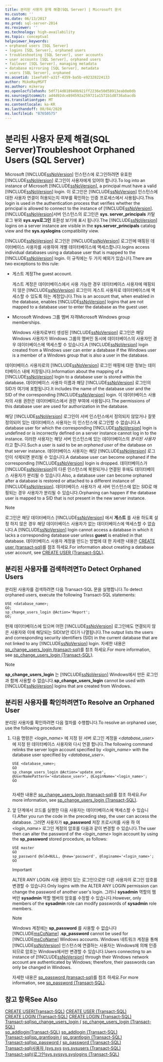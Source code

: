 ```yaml
---
title: 분리된 사용자 문제 해결(SQL Server) | Microsoft 문서
ms.custom: ''
ms.date: 06/13/2017
ms.prod: sql-server-2014
ms.reviewer: ''
ms.technology: high-availability
ms.topic: conceptual
helpviewer_keywords:
- orphaned users [SQL Server]
- logins [SQL Server], orphaned users
- troubleshooting [SQL Server], user accounts
- user accounts [SQL Server], orphaned users
- failover [SQL Server], managing metadata
- database mirroring [SQL Server], metadata
- users [SQL Server], orphaned
ms.assetid: 11eefa97-a31f-4359-ba5b-e92328224133
author: MikeRayMSFT
ms.author: mikeray
ms.openlocfilehash: 5df714d818949b921ff2236e50d58913eab0e0db
ms.sourcegitcommit: ad4d92dce894592a259721a1571b1d8736abacdb
ms.translationtype: MT
ms.contentlocale: ko-KR
ms.lasthandoff: 08/04/2020
ms.locfileid: "87650575"
---
```

# <a name="troubleshoot-orphaned-users-sql-server"></a><span data-ttu-id="c235a-102">분리된 사용자 문제 해결(SQL Server)</span><span class="sxs-lookup"><span data-stu-id="c235a-102">Troubleshoot Orphaned Users (SQL Server)</span></span>
  <span data-ttu-id="c235a-103">Microsoft [!INCLUDE[ssNoVersion](../../includes/ssnoversion-md.md)] 인스턴스에 로그인하려면 유효한 [!INCLUDE[ssNoVersion](../../includes/ssnoversion-md.md)] 로그인이 사용자에게 있어야 합니다.</span><span class="sxs-lookup"><span data-stu-id="c235a-103">To log into an instance of Microsoft [!INCLUDE[ssNoVersion](../../includes/ssnoversion-md.md)], a principal must have a valid [!INCLUDE[ssNoVersion](../../includes/ssnoversion-md.md)] login.</span></span> <span data-ttu-id="c235a-104">이 로그인은 [!INCLUDE[ssNoVersion](../../includes/ssnoversion-md.md)] 인스턴스에 대한 사용자 연결이 허용되는지 여부를 확인하는 인증 프로세스에서 사용됩니다.</span><span class="sxs-lookup"><span data-stu-id="c235a-104">This login is used in the authentication process that verifies whether the principal is allowed to connect to the instance of [!INCLUDE[ssNoVersion](../../includes/ssnoversion-md.md)].</span></span> <span data-ttu-id="c235a-105">[!INCLUDE[ssNoVersion](../../includes/ssnoversion-md.md)]서버 인스턴스의 로그인은 **sys. server_principals** 카탈로그 뷰와 **sys.sys로그인** 호환성 보기에 표시 됩니다.</span><span class="sxs-lookup"><span data-stu-id="c235a-105">The [!INCLUDE[ssNoVersion](../../includes/ssnoversion-md.md)] logins on a server instance are visible in the **sys.server_principals** catalog view and the **sys.syslogins** compatibility view.</span></span>  
  
 [!INCLUDE[ssNoVersion](../../includes/ssnoversion-md.md)] <span data-ttu-id="c235a-106">로그인은 [!INCLUDE[ssNoVersion](../../includes/ssnoversion-md.md)] 로그인에 매핑된 데이터베이스 사용자를 사용하여 개별 데이터베이스에 액세스합니다.</span><span class="sxs-lookup"><span data-stu-id="c235a-106">logins access individual databases using a database user that is mapped to the [!INCLUDE[ssNoVersion](../../includes/ssnoversion-md.md)] login.</span></span> <span data-ttu-id="c235a-107">이 규칙에는 두 가지 예외가 있습니다.</span><span class="sxs-lookup"><span data-stu-id="c235a-107">There are two exceptions to this rule:</span></span>  
  
-   <span data-ttu-id="c235a-108">게스트 계정</span><span class="sxs-lookup"><span data-stu-id="c235a-108">The guest account.</span></span>  
  
     <span data-ttu-id="c235a-109">게스트 계정은 데이터베이스에서 사용 가능한 경우 데이터베이스 사용자에 매핑되지 않은 [!INCLUDE[ssNoVersion](../../includes/ssnoversion-md.md)] 로그인이 게스트 사용자로 데이터베이스에 액세스할 수 있도록 하는 계정입니다.</span><span class="sxs-lookup"><span data-stu-id="c235a-109">This is an account that, when enabled in the database, enables [!INCLUDE[ssNoVersion](../../includes/ssnoversion-md.md)] logins that are not mapped to a database user to enter the database as the guest user.</span></span>  
  
-   <span data-ttu-id="c235a-110">Microsoft Windows 그룹 멤버 자격</span><span class="sxs-lookup"><span data-stu-id="c235a-110">Microsoft Windows group memberships.</span></span>  
  
     <span data-ttu-id="c235a-111">Windows 사용자로부터 생성된 [!INCLUDE[ssNoVersion](../../includes/ssnoversion-md.md)] 로그인은 해당 Windows 사용자가 Windows 그룹의 멤버인 동시에 데이터베이스의 사용자인 경우 데이터베이스에 액세스할 수 있습니다.</span><span class="sxs-lookup"><span data-stu-id="c235a-111">A [!INCLUDE[ssNoVersion](../../includes/ssnoversion-md.md)] login created from a Windows user can enter a database if the Windows user is a member of a Windows group that is also a user in the database.</span></span>  
  
 <span data-ttu-id="c235a-112">데이터베이스 사용자로의 [!INCLUDE[ssNoVersion](../../includes/ssnoversion-md.md)] 로그인 매핑에 대한 정보는 데이터베이스 내에 저장됩니다.</span><span class="sxs-lookup"><span data-stu-id="c235a-112">Information about the mapping of a [!INCLUDE[ssNoVersion](../../includes/ssnoversion-md.md)] login to a database user is stored within the database.</span></span> <span data-ttu-id="c235a-113">데이터베이스 사용자 이름과 해당 [!INCLUDE[ssNoVersion](../../includes/ssnoversion-md.md)] 로그인의 SID가 여기에 포함됩니다.</span><span class="sxs-lookup"><span data-stu-id="c235a-113">It includes the name of the database user and the SID of the corresponding [!INCLUDE[ssNoVersion](../../includes/ssnoversion-md.md)] login.</span></span> <span data-ttu-id="c235a-114">이 데이터베이스 사용자의 사용 권한은 데이터베이스에서 권한 부여에 사용됩니다.</span><span class="sxs-lookup"><span data-stu-id="c235a-114">The permissions of this database user are used for authorization in the database.</span></span>  
  
 <span data-ttu-id="c235a-115">해당 [!INCLUDE[ssNoVersion](../../includes/ssnoversion-md.md)] 로그인이 서버 인스턴스에서 정의되지 않았거나 잘못 정의되어 있는 데이터베이스 사용자는 이 인스턴스에 로그인할 수 없습니다.</span><span class="sxs-lookup"><span data-stu-id="c235a-115">A database user for which the corresponding [!INCLUDE[ssNoVersion](../../includes/ssnoversion-md.md)] login is undefined or is incorrectly defined on a server instance cannot log in to the instance.</span></span> <span data-ttu-id="c235a-116">이러한 사용자는 해당 서버 인스턴스에 있는 데이터베이스의 *분리된 사용자* 라고 합니다.</span><span class="sxs-lookup"><span data-stu-id="c235a-116">Such a user is said to be an *orphaned user* of the database on that server instance.</span></span> <span data-ttu-id="c235a-117">데이터베이스 사용자는 해당 [!INCLUDE[ssNoVersion](../../includes/ssnoversion-md.md)] 로그인이 삭제되면 분리될 수 있습니다.</span><span class="sxs-lookup"><span data-stu-id="c235a-117">A database user can become orphaned if the corresponding [!INCLUDE[ssNoVersion](../../includes/ssnoversion-md.md)] login is dropped.</span></span> <span data-ttu-id="c235a-118">데이터베이스가 [!INCLUDE[ssNoVersion](../../includes/ssnoversion-md.md)]의 다른 인스턴스에 복원되거나 연결된 후에도 데이터베이스 사용자가 분리될 수 있습니다.</span><span class="sxs-lookup"><span data-stu-id="c235a-118">Also, a database user can become orphaned after a database is restored or attached to a different instance of [!INCLUDE[ssNoVersion](../../includes/ssnoversion-md.md)].</span></span> <span data-ttu-id="c235a-119">데이터베이스 사용자가 새 서버 인스턴스에 없는 SID로 매핑되는 경우 사용자가 분리될 수 있습니다.</span><span class="sxs-lookup"><span data-stu-id="c235a-119">Orphaning can happen if the database user is mapped to a SID that is not present in the new server instance.</span></span>  
  
> [!NOTE]  
>  <span data-ttu-id="c235a-120">로그인은 해당 데이터베이스 [!INCLUDE[ssNoVersion](../../includes/ssnoversion-md.md)] 에서 **게스트** 를 사용 하도록 설정 하지 않은 경우 해당 데이터베이스 사용자가 없는 데이터베이스에 액세스할 수 없습니다.</span><span class="sxs-lookup"><span data-stu-id="c235a-120">A [!INCLUDE[ssNoVersion](../../includes/ssnoversion-md.md)] login cannot access a database in which it lacks a corresponding database user unless **guest** is enabled in that database.</span></span> <span data-ttu-id="c235a-121">데이터베이스 사용자 계정을 만드는 방법에 대 한 자세한 내용은 [CREATE user &#40;transact-sql&#41;](/sql/t-sql/statements/create-user-transact-sql)를 참조 하세요.</span><span class="sxs-lookup"><span data-stu-id="c235a-121">For information about creating a database user account, see [CREATE USER &#40;Transact-SQL&#41;](/sql/t-sql/statements/create-user-transact-sql).</span></span>  
  
## <a name="to-detect-orphaned-users"></a><span data-ttu-id="c235a-122">분리된 사용자를 검색하려면</span><span class="sxs-lookup"><span data-stu-id="c235a-122">To Detect Orphaned Users</span></span>  
 <span data-ttu-id="c235a-123">분리된 사용자를 검색하려면 다음 Transact-SQL 문을 실행합니다.</span><span class="sxs-lookup"><span data-stu-id="c235a-123">To detect orphaned users, execute the following Transact-SQL statements:</span></span>  
  
```  
USE <database_name>;  
GO;   
sp_change_users_login @Action='Report';  
GO;  
```  
  
 <span data-ttu-id="c235a-124">현재 데이터베이스에 있으며 어떤 [!INCLUDE[ssNoVersion](../../includes/ssnoversion-md.md)] 로그인에도 연결되지 않은 사용자와 이에 해당되는 SID(보안 ID)가 나열됩니다.</span><span class="sxs-lookup"><span data-stu-id="c235a-124">The output lists the users and corresponding security identifiers (SID) in the current database that are not linked to any [!INCLUDE[ssNoVersion](../../includes/ssnoversion-md.md)] login.</span></span> <span data-ttu-id="c235a-125">자세한 내용은 [sp_change_users_login &#40;transact-sql&#41;](/sql/relational-databases/system-stored-procedures/sp-change-users-login-transact-sql)를 참조 하세요.</span><span class="sxs-lookup"><span data-stu-id="c235a-125">For more information, see [sp_change_users_login &#40;Transact-SQL&#41;](/sql/relational-databases/system-stored-procedures/sp-change-users-login-transact-sql).</span></span>  
  
> [!NOTE]  
>  <span data-ttu-id="c235a-126">**sp_change_users_login** 는 [!INCLUDE[ssNoVersion](../../includes/ssnoversion-md.md)] Windows에서 만든 로그인과 함께 사용할 수 없습니다.</span><span class="sxs-lookup"><span data-stu-id="c235a-126">**sp_change_users_login** cannot be used with [!INCLUDE[ssNoVersion](../../includes/ssnoversion-md.md)] logins that are created from Windows.</span></span>  
  
## <a name="to-resolve-an-orphaned-user"></a><span data-ttu-id="c235a-127">분리된 사용자를 확인하려면</span><span class="sxs-lookup"><span data-stu-id="c235a-127">To Resolve an Orphaned User</span></span>  
 <span data-ttu-id="c235a-128">분리된 사용자를 확인하려면 다음 절차를 수행합니다.</span><span class="sxs-lookup"><span data-stu-id="c235a-128">To resolve an orphaned user, use the following procedure:</span></span>  
  
1.  <span data-ttu-id="c235a-129">다음 명령은 *<login_name>* 에 지정 된 서버 로그인 계정을 *<database_user>* 에 지정 된 데이터베이스 사용자와 다시 연결 합니다.</span><span class="sxs-lookup"><span data-stu-id="c235a-129">The following command relinks the server login account specified by *<login_name>* with the database user specified by *<database_user>*.</span></span>  
  
    ```  
    USE <database_name>;  
    GO  
    sp_change_users_login @Action='update_one', @UserNamePattern='<database_user>', @LoginName='<login_name>';  
    GO  
  
    ```  
  
     <span data-ttu-id="c235a-130">자세한 내용은 [sp_change_users_login &#40;transact-sql&#41;](/sql/relational-databases/system-stored-procedures/sp-change-users-login-transact-sql)를 참조 하세요.</span><span class="sxs-lookup"><span data-stu-id="c235a-130">For more information, see [sp_change_users_login &#40;Transact-SQL&#41;](/sql/relational-databases/system-stored-procedures/sp-change-users-login-transact-sql).</span></span>  
  
2.  <span data-ttu-id="c235a-131">앞 단계에서 코드를 실행한 다음 사용자는 데이터베이스에 액세스할 수 있습니다.</span><span class="sxs-lookup"><span data-stu-id="c235a-131">After you run the code in the preceding step, the user can access the database.</span></span> <span data-ttu-id="c235a-132">그러면 사용자가 **sp_password** 저장 프로시저를 사용 하 여 *<login_name>* 로그인 계정의 암호를 다음과 같이 변경할 수 있습니다.</span><span class="sxs-lookup"><span data-stu-id="c235a-132">The user then can alter the password of the *<login_name>* login account by using the **sp_password** stored procedure, as follows:</span></span>  
  
    ```  
    USE master   
    GO  
    sp_password @old=NULL, @new='password', @loginame='<login_name>';  
    GO  
    ```  
  
    > [!IMPORTANT]  
    >  <span data-ttu-id="c235a-133">ALTER ANY LOGIN 사용 권한이 있는 로그인으로만 다른 사용자의 로그인 암호를 변경할 수 있습니다.</span><span class="sxs-lookup"><span data-stu-id="c235a-133">Only logins with the ALTER ANY LOGIN permission can change the password of another user's login.</span></span> <span data-ttu-id="c235a-134">그러나 **sysadmin** 역할의 멤버만 **sysadmin** 역할 멤버의 암호를 수정할 수 있습니다.</span><span class="sxs-lookup"><span data-stu-id="c235a-134">However, only members of the **sysadmin** role can modify passwords of **sysadmin** role members.</span></span>  
  
    > [!NOTE]  
    >  <span data-ttu-id="c235a-135">Windows 계정에는 **sp_password** 를 사용할 수 없습니다 [!INCLUDE[msCoName](../../includes/msconame-md.md)] .</span><span class="sxs-lookup"><span data-stu-id="c235a-135">**sp_password** cannot be used for [!INCLUDE[msCoName](../../includes/msconame-md.md)] Windows accounts.</span></span> <span data-ttu-id="c235a-136">Windows 네트워크 계정을 통해 [!INCLUDE[ssNoVersion](../../includes/ssnoversion-md.md)] 인스턴스에 연결하는 사용자는 Windows에 의해 인증되므로 암호는 Windows에서만 변경할 수 있습니다.</span><span class="sxs-lookup"><span data-stu-id="c235a-136">Users connecting to an instance of [!INCLUDE[ssNoVersion](../../includes/ssnoversion-md.md)] through their Windows network account are authenticated by Windows; therefore, their passwords can only be changed in Windows.</span></span>  
  
     <span data-ttu-id="c235a-137">자세한 내용은 [sp_password &#40;transact-sql&#41;](/sql/relational-databases/system-stored-procedures/sp-password-transact-sql)를 참조 하세요.</span><span class="sxs-lookup"><span data-stu-id="c235a-137">For more information, see [sp_password &#40;Transact-SQL&#41;](/sql/relational-databases/system-stored-procedures/sp-password-transact-sql).</span></span>  
  
## <a name="see-also"></a><span data-ttu-id="c235a-138">참고 항목</span><span class="sxs-lookup"><span data-stu-id="c235a-138">See Also</span></span>  
 <span data-ttu-id="c235a-139">[CREATE USER&#40;Transact-SQL&#41;](/sql/t-sql/statements/create-user-transact-sql) </span><span class="sxs-lookup"><span data-stu-id="c235a-139">[CREATE USER &#40;Transact-SQL&#41;](/sql/t-sql/statements/create-user-transact-sql) </span></span>  
 <span data-ttu-id="c235a-140">[CREATE LOGIN &#40;Transact-SQL&#41;](/sql/t-sql/statements/create-login-transact-sql) </span><span class="sxs-lookup"><span data-stu-id="c235a-140">[CREATE LOGIN &#40;Transact-SQL&#41;](/sql/t-sql/statements/create-login-transact-sql) </span></span>  
 <span data-ttu-id="c235a-141">[Transact-sql&#41;sp_change_users_login &#40;](/sql/relational-databases/system-stored-procedures/sp-change-users-login-transact-sql) </span><span class="sxs-lookup"><span data-stu-id="c235a-141">[sp_change_users_login &#40;Transact-SQL&#41;](/sql/relational-databases/system-stored-procedures/sp-change-users-login-transact-sql) </span></span>  
 <span data-ttu-id="c235a-142">[sp_addlogin&#40;Transact-SQL&#41;](/sql/relational-databases/system-stored-procedures/sp-addlogin-transact-sql) </span><span class="sxs-lookup"><span data-stu-id="c235a-142">[sp_addlogin &#40;Transact-SQL&#41;](/sql/relational-databases/system-stored-procedures/sp-addlogin-transact-sql) </span></span>  
 <span data-ttu-id="c235a-143">[Transact-sql&#41;sp_grantlogin &#40;](/sql/relational-databases/system-stored-procedures/sp-grantlogin-transact-sql) </span><span class="sxs-lookup"><span data-stu-id="c235a-143">[sp_grantlogin &#40;Transact-SQL&#41;](/sql/relational-databases/system-stored-procedures/sp-grantlogin-transact-sql) </span></span>  
 <span data-ttu-id="c235a-144">[Transact-sql&#41;sp_password &#40;](/sql/relational-databases/system-stored-procedures/sp-password-transact-sql) </span><span class="sxs-lookup"><span data-stu-id="c235a-144">[sp_password &#40;Transact-SQL&#41;](/sql/relational-databases/system-stored-procedures/sp-password-transact-sql) </span></span>  
 <span data-ttu-id="c235a-145">[Transact-sql&#41;사용자 &#40;sys.sys](/sql/relational-databases/system-compatibility-views/sys-sysusers-transact-sql) </span><span class="sxs-lookup"><span data-stu-id="c235a-145">[sys.sysusers &#40;Transact-SQL&#41;](/sql/relational-databases/system-compatibility-views/sys-sysusers-transact-sql) </span></span>  
 [<span data-ttu-id="c235a-146">Transact-sql&#41;&#40;로그인sys.sys</span><span class="sxs-lookup"><span data-stu-id="c235a-146">sys.syslogins &#40;Transact-SQL&#41;</span></span>](/sql/relational-databases/system-compatibility-views/sys-syslogins-transact-sql)  
  
  
